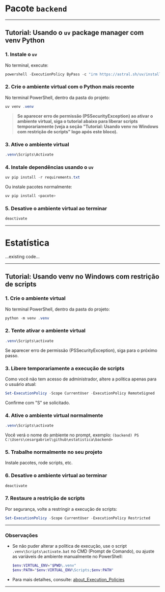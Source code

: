 # Pacote `backend`

---

## Tutorial: Usando o `uv` package manager com venv Python

### 1. Instale o `uv`

No terminal, execute:

```powershell
powershell -ExecutionPolicy ByPass -c "irm https://astral.sh/uv/install.ps1 | iex"
```

### 2. Crie o ambiente virtual com o Python mais recente

No terminal PowerShell, dentro da pasta do projeto:

```powershell
uv venv .venv
```

> **Se aparecer erro de permissão (PSSecurityException) ao ativar o ambiente virtual, siga o tutorial abaixo para liberar scripts temporariamente (veja a seção "Tutorial: Usando venv no Windows com restrição de scripts" logo após este bloco).**

### 3. Ative o ambiente virtual

```powershell
.venv\Scripts\Activate
```

### 4. Instale dependências usando o `uv`

```powershell
uv pip install -r requirements.txt
```

Ou instale pacotes normalmente:

```powershell
uv pip install <pacote>
```

### 5. Desative o ambiente virtual ao terminar

```powershell
deactivate
```

---

# Estatística

...existing code...

---

## Tutorial: Usando venv no Windows com restrição de scripts

### 1. Crie o ambiente virtual

No terminal PowerShell, dentro da pasta do projeto:

```powershell
python -m venv .venv
```

### 2. Tente ativar o ambiente virtual

```powershell
.venv\Scripts\activate
```

Se aparecer erro de permissão (PSSecurityException), siga para o próximo passo.

### 3. Libere temporariamente a execução de scripts

Como você não tem acesso de administrador, altere a política apenas para o usuário atual:

```powershell
Set-ExecutionPolicy -Scope CurrentUser -ExecutionPolicy RemoteSigned
```

Confirme com "S" se solicitado.

### 4. Ative o ambiente virtual normalmente

```powershell
.venv\Scripts\activate
```

Você verá o nome do ambiente no prompt, exemplo:
`(backend) PS C:\Users\cesargabriel\github\estatistica\backend>`

### 5. Trabalhe normalmente no seu projeto

Instale pacotes, rode scripts, etc.

### 6. Desative o ambiente virtual ao terminar

```powershell
deactivate
```

### 7. Restaure a restrição de scripts

Por segurança, volte a restringir a execução de scripts:

```powershell
Set-ExecutionPolicy -Scope CurrentUser -ExecutionPolicy Restricted
```

---

### Observações

- Se não puder alterar a política de execução, use o script `.venv\Scripts\activate.bat` no CMD (Prompt de Comando), ou ajuste as variáveis de ambiente manualmente no PowerShell:
    ```powershell
    $env:VIRTUAL_ENV="$PWD\.venv"
    $env:PATH="$env:VIRTUAL_ENV\Scripts;$env:PATH"
    ```
- Para mais detalhes, consulte: [about_Execution_Policies](https://go.microsoft.com/fwlink/?LinkID=135170)

---
